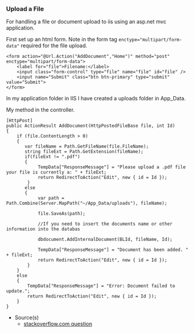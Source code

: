 ### Upload a File

For handling a file or document upload to iis using an asp.net mvc application.

First set up an html form. Note in the form tag `enctype="multipart/form-data"` required for the file upload.

```
<form action="@Url.Action("AddDocument","Home")" method="post" enctype="multipart/form-data">
    <label for="file">Filename:</label>
    <input class="form-control" type="file" name="file" id="file" />
    <input name="Submit" class="btn btn-primary" type="submit" value="Submit">
</form>
```

In my application folder in IIS I have created a uploads folder in App_Data.

My method in the controller.

```
[HttpPost]
public ActionResult AddDocument(HttpPostedFileBase file, int Id)
{
    if (file.ContentLength > 0)
    {
       var fileName = Path.GetFileName(file.FileName);
       string fileExt = Path.GetExtension(fileName);
       if(fileExt != ".pdf")
       {
            TempData["ResponseMessage"] = "Please upload a .pdf file your file is currently a: " + fileExt;
            return RedirectToAction("Edit", new { id = Id });
        }
       else
       {
            var path = Path.Combine(Server.MapPath("~/App_Data/uploads"), fileName);

            file.SaveAs(path);
            
            //If you need to insert the documents name or other information into the databas

            dbdocument.AddInternalDocument(BLId, fileName, Id);

            TempData["ResponseMessage"] = "Document has been added. " + fileExt;
            return RedirectToAction("Edit", new { id = Id });
        }
    }
    else
    {
        TempData["ResponseMessage"] = "Error: Document failed to update.";
        return RedirectToAction("Edit", new { id = Id });
    }
}
```

- Source(s)
  - [stackoverflow.com question](https://stackoverflow.com/questions/49367687/upload-download-file-with-asp-net-c-sharp)
